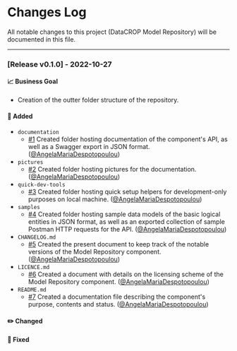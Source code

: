 # Changes Log
All notable changes to this project (DataCROP Model Repository) will be documented in this file.

---
### [Release v0.1.0] - 2022-10-27

#### :chart_with_upwards_trend: Business Goal 
* Creation of the outter folder structure of the repository.

#### :rocket: Added 

* `documentation`
  - [#1](https://github.com/datacrop/maize-model-repository/issues/1)
  Created folder hosting documentation of the component's API, as well as a Swagger export in JSON format. ([@AngelaMariaDespotopoulou](https://github.com/AngelaMariaDespotopoulou))
* `pictures`
  - [#2](https://github.com/datacrop/maize-model-repository/issues/2)
  Created folder hosting pictures for the documentation. ([@AngelaMariaDespotopoulou](https://github.com/AngelaMariaDespotopoulou))
* `quick-dev-tools`
  - [#3](https://github.com/datacrop/maize-model-repository/issues/3)
  Created folder hosting quick setup helpers for development-only purposes on local machine. ([@AngelaMariaDespotopoulou](https://github.com/AngelaMariaDespotopoulou))
* `samples`
  - [#4](https://github.com/datacrop/maize-model-repository/issues/4)
  Created folder hosting sample data models of the basic logical entities in JSON format, as well as an exported collection of sample Postman HTTP requests for the API. ([@AngelaMariaDespotopoulou](https://github.com/AngelaMariaDespotopoulou))
* `CHANGELOG.md`  
  - [#5](https://github.com/datacrop/maize-model-repository/issues/5)
  Created the present document to keep track of the notable versions of the Model Repository component. ([@AngelaMariaDespotopoulou](https://github.com/AngelaMariaDespotopoulou))
* `LICENCE.md`  
  - [#6](https://github.com/datacrop/maize-model-repository/issues/6)
  Created a document with details on the licensing scheme of the Model Repository component. ([@AngelaMariaDespotopoulou](https://github.com/AngelaMariaDespotopoulou))  
* `README.md`
  - [#7](https://github.com/datacrop/maize-model-repository/issues/7)
  Created a documentation file describing the component's purpose, contents and status. ([@AngelaMariaDespotopoulou](https://github.com/AngelaMariaDespotopoulou))
  

#### :pencil2: Changed 

#### :wrench: Fixed 


